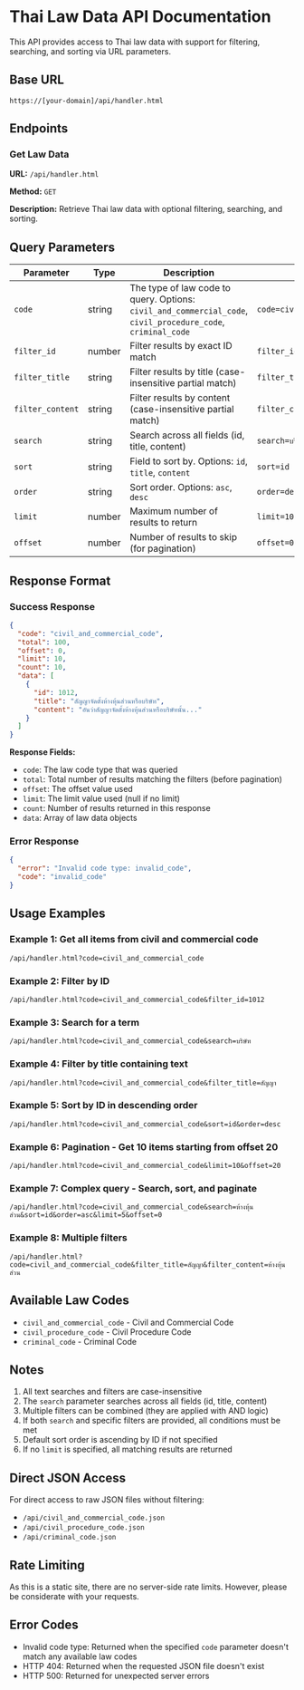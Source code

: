 # Thai Law Data API Documentation

This API provides access to Thai law data with support for filtering, searching, and sorting via URL parameters.

## Base URL

```
https://[your-domain]/api/handler.html
```

## Endpoints

### Get Law Data

**URL:** `/api/handler.html`

**Method:** `GET`

**Description:** Retrieve Thai law data with optional filtering, searching, and sorting.

## Query Parameters

| Parameter | Type | Description | Example |
|-----------|------|-------------|---------|
| `code` | string | The type of law code to query. Options: `civil_and_commercial_code`, `civil_procedure_code`, `criminal_code` | `code=civil_and_commercial_code` |
| `filter_id` | number | Filter results by exact ID match | `filter_id=1012` |
| `filter_title` | string | Filter results by title (case-insensitive partial match) | `filter_title=สัญญา` |
| `filter_content` | string | Filter results by content (case-insensitive partial match) | `filter_content=ห้างหุ้นส่วน` |
| `search` | string | Search across all fields (id, title, content) | `search=บริษัท` |
| `sort` | string | Field to sort by. Options: `id`, `title`, `content` | `sort=id` |
| `order` | string | Sort order. Options: `asc`, `desc` | `order=desc` |
| `limit` | number | Maximum number of results to return | `limit=10` |
| `offset` | number | Number of results to skip (for pagination) | `offset=0` |

## Response Format

### Success Response

```json
{
  "code": "civil_and_commercial_code",
  "total": 100,
  "offset": 0,
  "limit": 10,
  "count": 10,
  "data": [
    {
      "id": 1012,
      "title": "สัญญาจัดตั้งห้างหุ้นส่วนหรือบริษัท",
      "content": "อันว่าสัญญาจัดตั้งห้างหุ้นส่วนหรือบริษัทนั้น..."
    }
  ]
}
```

**Response Fields:**
- `code`: The law code type that was queried
- `total`: Total number of results matching the filters (before pagination)
- `offset`: The offset value used
- `limit`: The limit value used (null if no limit)
- `count`: Number of results returned in this response
- `data`: Array of law data objects

### Error Response

```json
{
  "error": "Invalid code type: invalid_code",
  "code": "invalid_code"
}
```

## Usage Examples

### Example 1: Get all items from civil and commercial code
```
/api/handler.html?code=civil_and_commercial_code
```

### Example 2: Filter by ID
```
/api/handler.html?code=civil_and_commercial_code&filter_id=1012
```

### Example 3: Search for a term
```
/api/handler.html?code=civil_and_commercial_code&search=บริษัท
```

### Example 4: Filter by title containing text
```
/api/handler.html?code=civil_and_commercial_code&filter_title=สัญญา
```

### Example 5: Sort by ID in descending order
```
/api/handler.html?code=civil_and_commercial_code&sort=id&order=desc
```

### Example 6: Pagination - Get 10 items starting from offset 20
```
/api/handler.html?code=civil_and_commercial_code&limit=10&offset=20
```

### Example 7: Complex query - Search, sort, and paginate
```
/api/handler.html?code=civil_and_commercial_code&search=ห้างหุ้นส่วน&sort=id&order=asc&limit=5&offset=0
```

### Example 8: Multiple filters
```
/api/handler.html?code=civil_and_commercial_code&filter_title=สัญญา&filter_content=ห้างหุ้นส่วน
```

## Available Law Codes

- `civil_and_commercial_code` - Civil and Commercial Code
- `civil_procedure_code` - Civil Procedure Code
- `criminal_code` - Criminal Code

## Notes

1. All text searches and filters are case-insensitive
2. The `search` parameter searches across all fields (id, title, content)
3. Multiple filters can be combined (they are applied with AND logic)
4. If both `search` and specific filters are provided, all conditions must be met
5. Default sort order is ascending by ID if not specified
6. If no `limit` is specified, all matching results are returned

## Direct JSON Access

For direct access to raw JSON files without filtering:
- `/api/civil_and_commercial_code.json`
- `/api/civil_procedure_code.json`
- `/api/criminal_code.json`

## Rate Limiting

As this is a static site, there are no server-side rate limits. However, please be considerate with your requests.

## Error Codes

- Invalid code type: Returned when the specified `code` parameter doesn't match any available law codes
- HTTP 404: Returned when the requested JSON file doesn't exist
- HTTP 500: Returned for unexpected server errors
